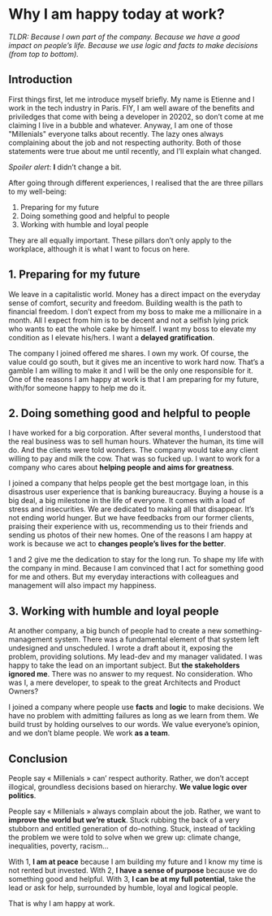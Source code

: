 # Why I am happy today at work? 

_TLDR: Because I own part of the company. Because we have a good impact on people’s life. Because we use logic and facts to make decisions (from top to bottom)._

## Introduction
First things first, let me introduce myself briefly. My name is Etienne and I work in the tech industry in Paris. FIY, I am well aware of the benefits and priviledges that come with being a developer in 20202, so don’t come at me claiming I live in a bubble and whatever. Anyway, I am one of those "Millenials" everyone talks about recently. The lazy ones always complaining about the job and not respecting authority. Both of those statements were true about me until recently, and I’ll explain what changed.

_Spoiler alert_: **I** didn’t change a bit.

After going through different experiences, I realised that the are three pillars to my well-being:
1. Preparing for my future
2. Doing something good and helpful to people
3. Working with humble and loyal people

They are all equally important. These pillars don’t only apply to the workplace, although it is what I want to focus on here.

## 1. Preparing for my future
We leave in a capitalistic world. Money has a direct impact on the everyday sense of comfort, security and freedom. Building wealth is the path to financial freedom. I don’t expect from my boss to make me a millionaire in a month. All I expect from him is to be decent and not a selfish lying prick who wants to eat the whole cake by himself. I want my boss to elevate my condition as I elevate his/hers. I want a **delayed gratification**. 

The company I joined offered me shares.  I own my work. Of course, the value could go south, but it gives me an incentive to work hard now. That’s a gamble I am willing to make it and I will be the only one responsible for it. One of the reasons I am happy at work is that I am preparing for my future, with/for someone happy to help me do it.

## 2. Doing something good and helpful to people
I have worked for a big corporation. After several months, I understood that the real business was to sell human hours. Whatever the human, its time will do. And the clients were told wonders. The company would take any client willing to pay and milk the cow. That was so fucked up. I want to work for a company who cares about **helping people and aims for greatness**.

I joined a company that helps people get the best mortgage loan, in this disastrous user experience that is banking bureaucracy. Buying a house is a big deal, a big milestone in the life of everyone. It comes with a load of stress and insecurities. We are dedicated to making all that disappear. It’s not ending world hunger. But we have feedbacks from our former clients, praising their experience with us, recommending us to their friends and sending us photos of their new homes. One of the reasons I am happy at work is because we act to **changes people’s lives for the better**. 

1 and 2 give me the dedication to stay for the long run. To shape my life with the company in mind. Because I am convinced that I act for something good for me and others. But my everyday interactions with colleagues and management will also impact my happiness. 

## 3. Working with humble and loyal people
At another company, a big bunch of people had to create a new something-management system. There was a fundamental element of that system left undesigned and unscheduled. I wrote a draft about it, exposing the problem, providing solutions. My lead-dev and my manager validated. I was happy to take the lead on an important subject. But **the stakeholders ignored me**. There was no answer to my request. No consideration. Who was I, a mere developer, to speak to the great Architects and Product Owners? 

I joined a company where people use **facts** and **logic** to make decisions. We have no problem with admitting failures as long as we learn from them. We build trust by holding ourselves to our words. We value everyone’s opinion, and we don’t blame people. We work **as a team**.

## Conclusion

People say « Millenials » can’ respect authority. Rather, we don’t accept illogical, groundless decisions based on hierarchy. **We value logic over politics**.

People say « Millenials » always complain about the job. Rather, we want to **improve the world but we’re stuck**. Stuck rubbing the back of a very stubborn and entitled generation of do-nothing. Stuck, instead of tackling the problem we were told to solve when we grew up: climate change, inequalities, poverty, racism...

With 1, **I am at peace** because I am building my future and I know my time is not rented but invested. With 2, **I have a sense of purpose** because we do something good and helpful. With 3, **I can be at my full potential**, take the lead or ask for help, surrounded by humble, loyal and logical people.

That is why I am happy at work.
